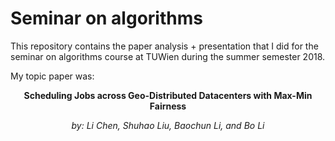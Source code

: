 # Seminar on algorithms

This repository contains the paper analysis + presentation that I did
for the seminar on algorithms course at TUWien during the summer
semester 2018.

My topic paper was:

<p align="center"><strong>Scheduling Jobs across Geo-Distributed Datacenters with Max-Min Fairness</strong></p>
<p align="center"><em>by: Li Chen, Shuhao Liu, Baochun Li, and Bo Li</em></p>